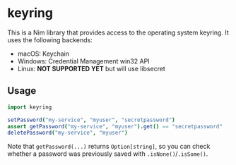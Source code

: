 # keyring

This is a Nim library that provides access to the operating system keyring.  It uses the following backends:

- macOS: Keychain
- Windows: Credential Management win32 API
- Linux: **NOT SUPPORTED YET** but will use libsecret

## Usage

```nim
import keyring

setPassword("my-service", "myuser", "secretpassword")
assert getPassword("my-service", "myuser").get() == "secretpassword"
deletePassword("my-service", "myuser")
```

Note that `getPassword(...)` returns `Option[string]`, so you can check whether a password was previously saved with `.isNone()`/`.isSome()`.

